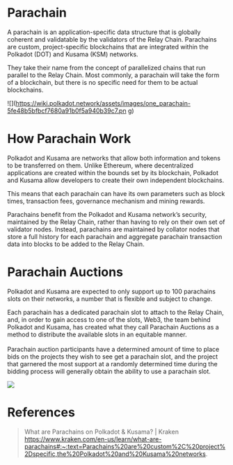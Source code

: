 # Parachain
A parachain is an application-specific data structure that is globally coherent and validatable by the validators of the Relay Chain.
Parachains are custom, project-specific blockchains that are integrated within the Polkadot (DOT) and Kusama (KSM) networks.<br/>

They take their name from the concept of parallelized chains that run parallel to the Relay Chain. Most commonly, a parachain will take the form of a blockchain, but there is no specific need for them to be actual blockchains.

![](https://wiki.polkadot.network/assets/images/one_parachain-5fe48b5bfbcf7680a91b0f5a940b39c7.pn g)



# How Parachain Work
Polkadot and Kusama are networks that allow both information and tokens to be transferred on them. Unlike Ethereum, where decentralized applications are created within the bounds set by its blockchain, Polkadot and Kusama allow developers to create their own independent blockchains.

This means that each parachain can have its own parameters such as block times, transaction fees, governance mechanism and mining rewards.

Parachains benefit from the Polkadot and Kusama network’s security, maintained by the Relay Chain, rather than having to rely on their own set of validator nodes. Instead, parachains are maintained by collator nodes that store a full history for each parachain and aggregate parachain transaction data into blocks to be added to the Relay Chain. 

# Parachain Auctions
Polkadot and Kusama are expected to only support up to 100 parachains slots on their networks, a number that is flexible and subject to change. <br/>

Each parachain has a dedicated parachain slot to attach to the Relay Chain, and, in order to gain access to one of the slots, Web3, the team behind Polkadot and Kusama, has created what they call Parachain Auctions as a method to distribute the available slots in an equitable manner.  
<br/>
Parachain auction participants have a determined amount of time to place bids on the projects they wish to see get a parachain slot, and the project that garnered the most support at a randomly determined time during the bidding process will generally obtain the ability to use a parachain slot.

![](https://www.kraken.com/_assets/files/2021-05/karura_kar_parachain_auction_1/2048.webp)


# References

>What are Parachains on Polkadot & Kusama? | Kraken <br/>
https://www.kraken.com/en-us/learn/what-are-parachains#:~:text=Parachains%20are%20custom%2C%20project%2Dspecific,the%20Polkadot%20and%20Kusama%20networks.